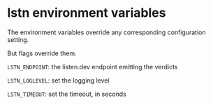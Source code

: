 # lstn environment variables

The environment variables override any corresponding configuration setting.

But flags override them.

`LSTN_ENDPOINT`: the listen.dev endpoint emitting the verdicts

`LSTN_LOGLEVEL`: set the logging level

`LSTN_TIMEOUT`: set the timeout, in seconds

